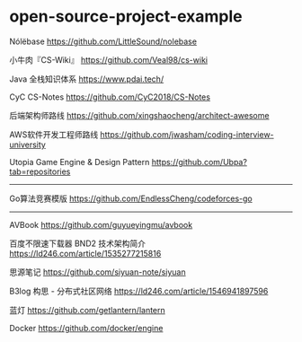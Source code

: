 # open-source-project-example



Nólëbase https://github.com/LittleSound/nolebase

小牛肉『CS-Wiki』 https://github.com/Veal98/cs-wiki

Java 全栈知识体系 https://www.pdai.tech/ 

CyC CS-Notes https://github.com/CyC2018/CS-Notes

后端架构师路线 https://github.com/xingshaocheng/architect-awesome

AWS软件开发工程师路线 https://github.com/jwasham/coding-interview-university

Utopia Game Engine & Design Pattern https://github.com/Ubpa?tab=repositories

---

Go算法竞赛模版 https://github.com/EndlessCheng/codeforces-go

---

AVBook https://github.com/guyueyingmu/avbook

百度不限速下载器 BND2 技术架构简介 https://ld246.com/article/1535277215816

思源笔记 https://github.com/siyuan-note/siyuan

B3log 构思 - 分布式社区网络 https://ld246.com/article/1546941897596

蓝灯 https://github.com/getlantern/lantern

Docker https://github.com/docker/engine 

